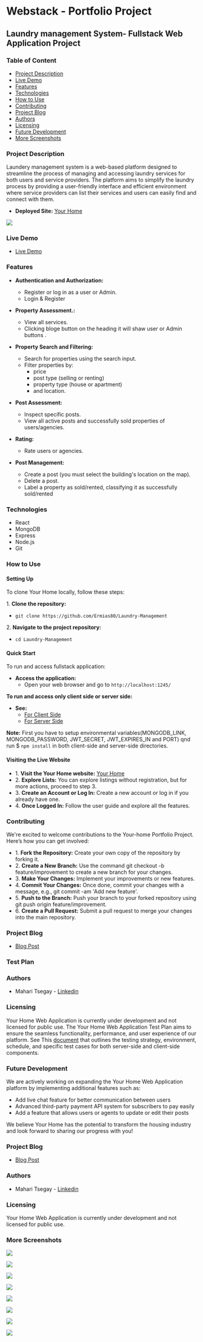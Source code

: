 # Webstack - Portfolio Project

## Laundry management System- Fullstack Web Application Project

### Table of Content

* [Project Description](#Project-Description)
* [Live Demo](#Live-Demo)
* [Features](#Features)
* [Technologies](#Technologies)
* [How to Use](#How-to-Use)
* [Contributing](#Contributing)
* [Project Blog](#Project-Blog)
* [Authors](#Authors)
* [Licensing](#Licensing)
* [Future Development](#Future-Development)
* [More Screenshots](#More-Screenshots)

### Project Description

Laundery management system is a web-based platform designed to streamline the process of managing and accessing laundry services for both users and service providers. The platform aims to simplify the laundry process by providing a user-friendly interface and efficient environment where service providers can list their services and users can easily find and connect with them.

* **Deployed Site:** [Your Home](https://your-home-slai.onrender.com/ "Your Home")

![](https://github.com/mahari9/Your-home/blob/master/screenshot/Urhome-landing-page.png)

### Live Demo
* [Live Demo](https://youtu.be/L62O7AuXT7E "Live Demo")

### Features
* **Authentication and Authorization:**
    * Register or log in as a user or Admin.
    * Login & Register

* **Property Assessment.:**
    * View all services.
    * Clicking bloge button  on the heading it will shaw user or Admin buttons .

* **Property Search and Filtering:**
    * Search for properties using the search input.
    * Filter properties by:
      * price
      * post type (selling or renting)
      * property type (house or apartment)
      * and location.

* **Post Assessment:**
    * Inspect specific posts.
    * View all active posts and successfully sold properties of users/agencies.

* **Rating:**
    * Rate users or agencies.

* **Post Management:**
    * Create a post (you must select the building's location on the map).
    * Delete a post.
    * Label a property as sold/rented, classifying it as successfully sold/rented

### Technologies

* React
* MongoDB
* Express
* Node.js
* Git

### How to Use

#### Setting Up

To clone Your Home locally, follow these steps:

1\. **Clone the repository:**

* `git clone https://github.com/Ermias80/Laundry-Management`

2\. **Navigate to the project repository:**

* `cd Laundry-Management`

#### Quick Start

To run and access fullstack application:


* **Access the application:**
    * Open your web browser and go to `http://localhost:1245/`

**To run and access only client side or server side:**
  * **See:**
    * [For Client Side](https://github.com/mahari9/Your-home/blob/master/client-side/README.md "For Client Side")
    * [For Server Side](https://github.com/mahari9/Your-home/blob/master/server-side/README.md "For Server Side")

**Note:** First you have to setup environmental variables(MONGODB_LINK, MONGODB_PASSWORD, JWT_SECRET, JWT_EXPIRES_IN and PORT) qnd run $ `npm install` in both client-side and server-side directories. 

#### Visiting the Live Website

* 1\. **Visit the Your Home website:** [Your Home](https://your-home-slai.onrender.com "Your Home")
* 2\. **Explore Lists:** You can explore listings without registration, but for more actions, proceed to step 3.
* 3\. **Create an Account or Log In:** Create a new account or log in if you already have one.
* 4\. **Once Logged In:** Follow the user guide and explore all the features.

### Contributing

We're excited to welcome contributions to the Your-home Portfolio Project. Here’s how you can get involved:

* 1\. **Fork the Repository:** Create your own copy of the repository by forking it. 
* 2\. **Create a New Branch:** Use the command git checkout -b feature/improvement to create a new branch for your changes.
* 3\. **Make Your Changes:** Implement your improvements or new features.
* 4\. **Commit Your Changes:** Once done, commit your changes with a message, e.g., git commit -am 'Add new feature'.
* 5\. **Push to the Branch:** Push your branch to your forked repository using git push origin feature/improvement.
* 6\. **Create a Pull Request:** Submit a pull request to merge your changes into the main repository.

### Project Blog 
* [Blog Post](https://medium.com/@mahari9/your-home "Blog Post")
### Test Plan

### Authors
* Mahari Tsegay - [Linkedin](https://www.linkedin.com/in/mahari-tsegay-22376524a?utm_source=share&utm_campaign=share_via&utm_content=profile&utm_medium=android_app "Linkedin")
### Licensing
Your Home Web Application is currently under development and not licensed for public use. 
The Your Home Web Application Test Plan aims to ensure the seamless functionality, performance, and user experience of our platform. See This [document](https://github.com/mahari9/Your-home/tree/master/docs "document") that outlines the testing strategy, environment, schedule, and specific test cases for both server-side and client-side components.

### Future Development

We are actively working on expanding the Your Home Web Application platform by implementing additional features such as:

* Add live chat feature for better communication between users
* Advanced third-party payment API system for subscribers to pay easily
* Add a feature that allows users or agents to update or edit their posts

We believe Your Home has the potential to transform the housing industry and look forward to sharing our progress with you!

### Project Blog 
* [Blog Post](https://medium.com/@mahari9/your-home "Blog Post")
### Authors
* Mahari Tsegay - [Linkedin](https://www.linkedin.com/in/mahari-tsegay-22376524a?utm_source=share&utm_campaign=share_via&utm_content=profile&utm_medium=android_app "Linkedin")
### Licensing
Your Home Web Application is currently under development and not licensed for public use. 
### More Screenshots

![](https://github.com/mahari9/Your-home/blob/master/screenshot/urhome-dashboard.png)

![](https://github.com/mahari9/Your-home/blob/master/screenshot/urhome-register.png)

![](https://github.com/mahari9/Your-home/blob/master/screenshot/urhome-explore-lists.png)

![](https://github.com/mahari9/Your-home/blob/master/screenshot/urhome-modal.png)

![](https://github.com/mahari9/Your-home/blob/master/screenshot/urhome-createpost.png)

![](https://github.com/mahari9/Your-home/blob/master/screenshot/urhome-createpost1.png)

![](https://github.com/mahari9/Your-home/blob/master/screenshot/urhome-profile.png)

![](https://github.com/mahari9/Your-home/blob/master/screenshot/urhome-post-info.png)
